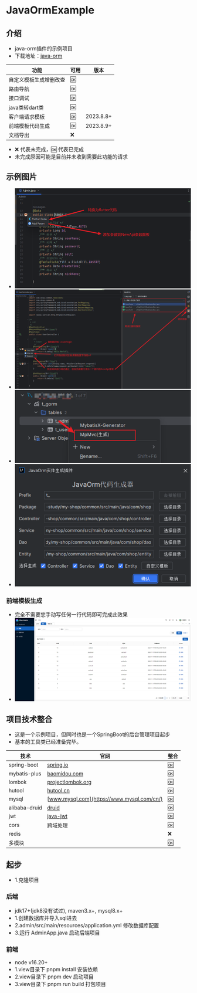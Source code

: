# JavaOrmExample

## 介绍

- java-orm插件的示例项目
- 下载地址：[java-orm](https://plugins.jetbrains.com/plugin/20888-javaorm)

| 功能          | 可用 | 版本        |
|-------------|----|-----------|
| 自定义模板生成增删改查 | 🆗 |           |
| 路由导航        | 🆗 |           |
| 接口调试        | 🆗 |           |
| java类转dart类 | 🆗 |           |
| 客户端请求模板     | 🆗 | 2023.8.8+ |
| 前端模板代码生成    | 🆗 | 2023.8.9+ |
| 文档导出        | ❌  |           |

- ❌ 代表未完成，🆗 代表已完成
- 未完成原因可能是目前并未收到需要此功能的请求

## 示例图片


- ![](image/img.png)
- ![](image/img_1.png)
- ![](image/img_2.png)
- ![](image/img_3.png)

### 前端模板生成

- 完全不需要您手动写任何一行代码即可完成此效果
- ![](image/img_4.png)

## 项目技术整合

- 这是一个示例项目，但同时也是一个SpringBoot的后台管理项目起步
- 基本的工具类已经准备完毕。

| 技术            | 官网                                                   | 整合 |
|---------------|------------------------------------------------------|----|
| spring-boot   | [spring.io](https://spring.io/projects/spring-boot/) | 🆗 |
| mybatis-plus  | [baomidou.com](https://baomidou.com/)                | 🆗 |
| lombok        | [projectlombok.org](https://projectlombok.org/)      | 🆗 |
| hutool        | [hutool.cn](https://hutool.cn/)                      | 🆗 |
| mysql         | [www.mysql.com](https://www.mysql.com/cn/)           | 🆗 |
| alibaba-druid | [druid](https://github.com/alibaba/druid)            | 🆗 |
| jwt           | [java-jwt](https://github.com/auth0/java-jwt)        | 🆗 |
| cors          | 跨域处理                                                 | 🆗 |
| redis         |                                                      | ❌  |
| 多模块           |                                                      | 🆗 |

## 起步

- 1.克隆项目

### 后端

- jdk17+(jdk8没有试过), maven3.x+, mysql8.x+
- 1.创建数据库并导入sql进去
- 2.admin/src/main/resources/application.yml 修改数据库配置
- 3.运行 AdminApp.java 启动后端项目

### 前端

- node v16.20+
- 1.view目录下 pnpm install 安装依赖
- 2.view目录下 pnpm dev 启动项目
- 3.view目录下 pnpm run build 打包项目

